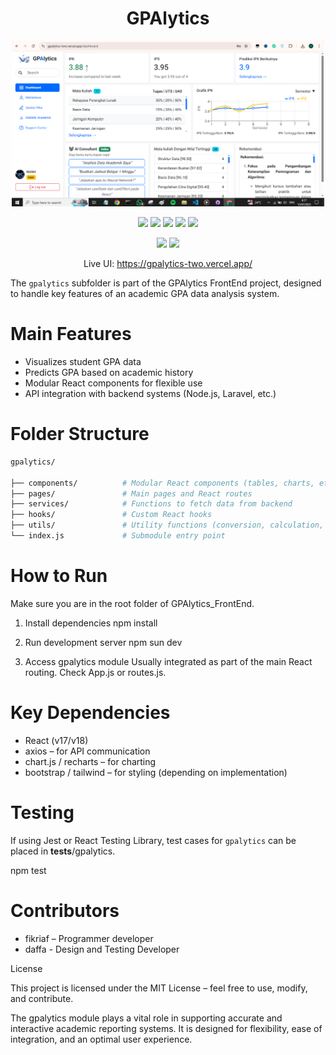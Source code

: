 <h1 align="center">GPAlytics</h1>

<p align="center">
    <td><img src="https://github.com/fikriaf/GPAlytics_FrontEnd/blob/main/Preview.png" width="500px"></td>
</p>

<p align="center">
    <a href="#"><img src="https://img.shields.io/badge/React-61DAFB?style=flat&logo=react&logoColor=black"></a>
    <a href="#"><img src="https://img.shields.io/badge/TypeScript-3178C6?style=flat&logo=typescript&logoColor=white"></a>
    <a href="#"><img src="https://img.shields.io/badge/Express-000000?style=flat&logo=express&logoColor=white"></a>
    <a href="#"><img src="https://img.shields.io/badge/MongoDB-47A248?style=flat&logo=mongodb&logoColor=white"></a>
    <a href="#"><img src="https://img.shields.io/badge/Bootstrap-7952B3?style=flat&logo=bootstrap&logoColor=white"></a>
</p>

<p align="center">
  <a href="#"><img src="https://img.shields.io/github/repo-size/fikriaf/GPAlytics_FrontEnd?color=blue"></a>
  <a href="#"><img src="https://img.shields.io/github/languages/code-size/fikriaf/GPAlytics_FrontEnd?color=green"></a>
</p>

<p align="center">
  Live UI:
  <a href="https://gpalytics-two.vercel.app/" target="_blank">https://gpalytics-two.vercel.app/</a>
</p>

The `gpalytics` subfolder is part of the GPAlytics FrontEnd project, designed to handle key features of an academic GPA data analysis system.

# Main Features

- Visualizes student GPA data
- Predicts GPA based on academic history
- Modular React components for flexible use
- API integration with backend systems (Node.js, Laravel, etc.)

# Folder Structure

```bash
gpalytics/

├── components/          # Modular React components (tables, charts, etc.)
├── pages/               # Main pages and React routes
├── services/            # Functions to fetch data from backend
├── hooks/               # Custom React hooks
├── utils/               # Utility functions (conversion, calculation, etc.)
└── index.js             # Submodule entry point
```
# How to Run

Make sure you are in the root folder of GPAlytics_FrontEnd.

1. Install dependencies
   npm install

2. Run development server
   npm sun dev

3. Access gpalytics module
   Usually integrated as part of the main React routing. Check App.js or routes.js.

# Key Dependencies

- React (v17/v18)
- axios – for API communication
- chart.js / recharts – for charting
- bootstrap / tailwind – for styling (depending on implementation)

# Testing

If using Jest or React Testing Library, test cases for `gpalytics` can be placed in __tests__/gpalytics.

   npm test

# Contributors

- fikriaf – Programmer developer
- daffa - Design and Testing Developer

License

This project is licensed under the MIT License – feel free to use, modify, and contribute.

The gpalytics module plays a vital role in supporting accurate and interactive academic reporting systems. It is designed for flexibility, ease of integration, and an optimal user experience.
